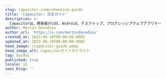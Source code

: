 ```yaml
---
slug: capacitor-comprehensive-guide
title: 'Capacitor: 完全ガイド'
description: >-
  Capacitorは、開発者がiOS、Android、デスクトップ、プログレッシブウェブアプリケーションを、単一の標準化されたウェブコードベースを使用して作成できる強力なツールです。この包括的なガイドでCapacitorについて知っておくべきことすべてを学びましょう。
author: Martin Donadieu
author_url: 'https://x.com/martindonadieu'
created_at: 2023-06-10T00:00:00.000Z
updated_at: 2023-06-10T00:00:00.000Z
head_image: /capacitor-guide.webp
head_image_alt: Capacitorガイドのイラスト
tag: Guides
published: true
locale: jp
next_blog: ''
---
```


